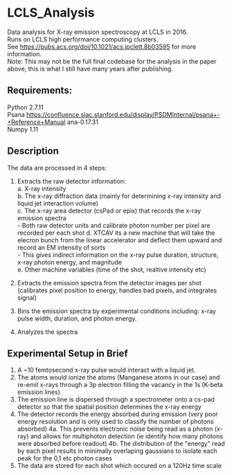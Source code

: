 # LCLS_Analysis
Data analysis for X-ray emission spectroscopy at LCLS in 2016.  
Runs on LCLS high performance computing clusters.  
See https://pubs.acs.org/doi/10.1021/acs.jpclett.8b03595 for more information.  
Note: This may not be the full final codebase for the analysis in the paper above, this is what I still have many years after publishing.  
  
## Requirements:
Python 2.7.11  
Psana https://confluence.slac.stanford.edu/display/PSDMInternal/psana+-+Reference+Manual ana-0.17.31  
Numpy 1.11  

## Description  
The data are processed in 4 steps:  
1. Extracts the raw detector information:  
    a. X-ray intensity  
    b. The x-ray diffraction data (mainly for determining x-ray intensity and liquid jet interaction volume)  
    c. The x-ray area detector (csPad or epix) that records the x-ray emission spectra  
          - Both raw detector units and calibrate photon number per pixel are recorded per each shot
    d. XTCAV its a new machine that will take the elecron bunch from the linear accelerator and deflect them upward and record an EM intensity of sorts  
          - This gives indirect information on the x-ray pulse duration, structure, x-ray photon energy, and magnitude  
    e. Other machine variables (time of the shot, realtive intensity etc)  
    
2. Extracts the emission spectra from the detector images per shot (calibrates pixel position to energy, handles bad pixels, and integrates signal)

3. Bins the emission spectra by experimental conditions including: x-ray pulse width, duration, and photon energy.

4. Analyzes the spectra

## Experimental Setup in Brief
1. A ~10 femtosecond x-ray pulse would interact with a liquid jet.
2. The atoms would ionize the atoms (Manganese atoms in our case) and re-emit x-rays through a 3p electron filling the vacancy in the 1s (K-beta emission lines)
3. The emission line is dispersed through a spectrometer onto a cs-pad detector so that the spatial position determines the x-ray energy
4. The detector records the energy absorbed during emission (very poor energy resolution and is only used to classify the number of photons absorbed)
    4a. This prevents electronic noise being read as a photon (x-ray) and allows for multiphoton detection (ie identify how many photons were absorbed before readout)
    4b. The distribution of the "energy" read by each pixel results in minimally overlaping gaussians to isolate each peak for the 0,1 etc photon cases
5. The data are stored for each shot which occured on a 120Hz time scale
